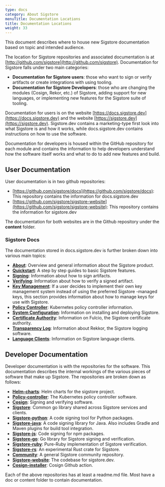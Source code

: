 ```yaml
---
type: docs
category: About Sigstore
menuTitle: Documentation Locations
title: Documentation Locations
weight: 33
---
```


This document describes where to house new Sigstore documentation based on topic and intended audience.

The location for Sigstore repositories and associated documentation is at [http://github.com/sigstore](http://github.com/sigstore).  Documentation for Sigstore falls under two main categories:

- **Documentation for Sigstore users**: those who want to sign or verify artifacts or create integrations with using tooling.
- **Documentation for Sigstore Developers**: those who are changing the modules (Cosign, Rekor, etc.) of Sigstore, adding support for new languages, or implementing new features for the Sigstore suite of tooling.

Documentation for users is on the website [https://docs.sigstore.dev](https://docs.sigstore.dev) and the website [https://sigstore.dev](https://sigstore.dev). Sigstore.dev contains a marketing-type first look into what Sigstore is and how it works, while docs.sigstore.dev contains instructions on how to use the software.

Documentation for developers is housed within the GitHub repository for each module and contains the information to help developers understand how the software itself works and what to do to add new features and build.

## User Documentation

User documentation is in two github repositories:

- [https://github.com/sigstore/docs](https://github.com/sigstore/docs): This repository contains the information for docs.sigstore.dev
- [https://github.com/sigstore/sigstore-website](https://github.com/sigstore/sigstore-website): This repository contains the information for sigstore.dev

The documentation for both websites are in the Github repository under the **content** folder.

### Sigstore Docs

The documentation stored in docs.sigstore.dev is further broken down into various main topics:

- [**About**](../../about/overview): Overview and general information about the Sigstore product.
- [**Quickstart**](../../quickstart/quickstart-cosign): A step by step guides to basic Sigstore features.
- [**Signing**](../../cosign/signing/overview): Information about how to sign artifacts.
- [**Verifying**](../../cosign/verifying/verify): Information about how to verify a signed artifact.
- [**Key Management**](../../cosign/key_management/overview): If a user decides to implement their own key management system instead of using the preferred Sigstore -managed keys, this section provides information about how to manage keys for use with Sigstore.
- [**Policy Controller**](../../policy-controller/overview): Kubernetes policy controller information.
- [**System Configuration**](../../cosign/system_config/installation): Information on installing and deploying Sigstore.
- [**Certificate Authority**](../../certificate_authority/overview): Information on Fulcio, the Sigstore certificate authority.
- [**Transparency Log**](../../logging/overview): Information about Rekkor, the Sigstore logging software.
- [**Language Clients**](../../language_clients/language_client_overview): Information on Sigstore language clients.

## Developer Documentation

Developer documentation is with the repositories for the software. This documentation describes the internal workings of the various pieces of software that make up Sigstore.  The repositories are broken down as follows:

- [**Helm-charts**](https://github.com/sigstore/helm-charts): Helm charts for the sigstore project.
- [**Policy-controller**](https://github.com/sigstore/policy-controller): The Kubernetes policy controller software.
- [**Cosign**](https://github.com/sigstore/cosign): Signing and verifying software.
- [**Sigstore**](https://github.com/sigstore/sigstore): Common go library shared across Sigstore services and clients.
- [**Sigstore-python**](https://github.com/sigstore/sigstore-python): A code signing tool for Python packages.
- [**Sigstore-java**](https://github.com/sigstore/sigstore-java): A code signing library for Java. Also includes Gradle and Maven plugins for build tool integration.
- [**Sigstore-js**](https://github.com/sigstore/sigstore-js): Code signing for npm packages.
- [**Sigstore-go**](https://github.com/sigstore/sigstore-go): Go library for Sigstore signing and verification.
- [**Sigstore-ruby**](https://github.com/sigstore/sigstore-ruby): Pure-Ruby implementation of Sigstore verification.
- [**Sigstore-rs**](https://github.com/sigstore/sigstore-rs): An experimental Rust crate for Sigstore.
- [**Community**](https://github.com/sigstore/community): A general Sigstore community repository.
- [**Sigstore-website**](https://github.com/sigstore/sigstore-website): The codebase for sigstore.dev.
- [**Cosign-installer**](https://github.com/sigstore/cosign-installer): Cosign Github action.

Each of the above repositories has at least a readme.md file.  Most have a doc or content folder to contain documentation.
